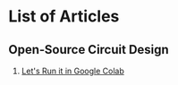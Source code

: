 # List of Articles

## Open‐Source Circuit Design

1. [Let's Run it in Google Colab](https://github.com/KwantaeKim/open-source-circuit/wiki/%5BTool%5D-Open%E2%80%90Source-Circuit-Design-%E2%80%90-1.-Let's-Run-it-in-Google-Colab)
